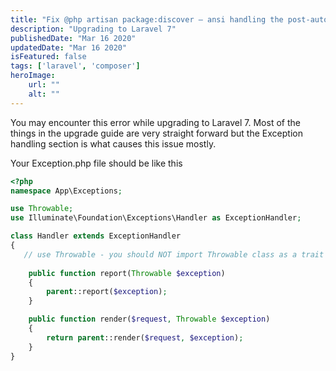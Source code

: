 ```yaml
---
title: "Fix @php artisan package:discover — ansi handling the post-autoload-dump event returned with error code 255 error"
description: "Upgrading to Laravel 7"
publishedDate: "Mar 16 2020"
updatedDate: "Mar 16 2020"
isFeatured: false
tags: ['laravel', 'composer']
heroImage:
    url: ""
    alt: ""
---
```

You may encounter this error while upgrading to Laravel 7. Most of the things in the upgrade guide are very straight forward but the Exception handling section is what causes this issue mostly.

Your Exception.php file should be like this

```php
<?php
namespace App\Exceptions;

use Throwable;
use Illuminate\Foundation\Exceptions\Handler as ExceptionHandler;

class Handler extends ExceptionHandler
{
   // use Throwable - you should NOT import Throwable class as a trait here. You need to just import it above the class
   
    public function report(Throwable $exception)
    {
        parent::report($exception);
    }

    public function render($request, Throwable $exception)
    {
        return parent::render($request, $exception);
    }
}

```